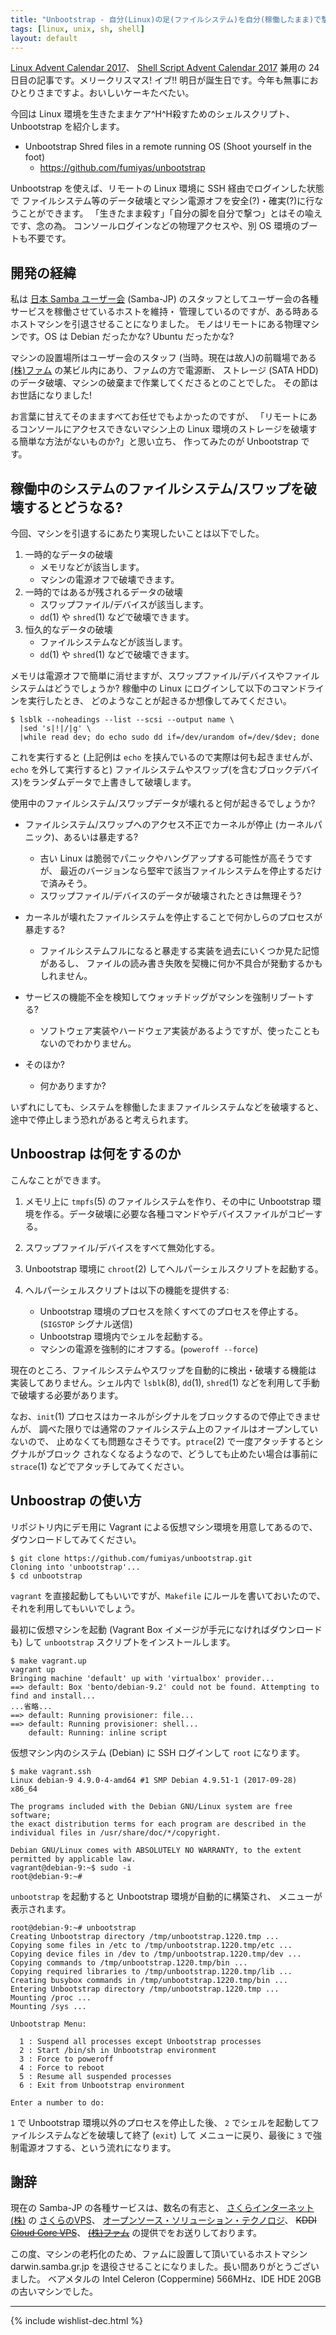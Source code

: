 ```yaml
---
title: "Unbootstrap - 自分(Linux)の足(ファイルシステム)を自分(稼働したまま)で撃つ(破壊する)ためのシェルスクリプト - Linux / Shell Script Advent Calendar 2017"
tags: [linux, unix, sh, shell]
layout: default
---
```


[Linux Advent Calendar 2017](https://qiita.com/advent-calendar/2017/linux)、
[Shell Script Advent Calendar 2017](https://qiita.com/advent-calendar/2017/shellscript)
兼用の 24日目の記事です。メリークリスマス! イブ!!
明日が誕生日です。今年も無事におひとりさまですよ。おいしいケーキたべたい。

今回は Linux 環境を生きたままケア^H^H殺すためのシェルスクリプト、Unbootstrap
を紹介します。

 * Unbootstrap Shred files in a remote running OS (Shoot yourself in the foot) 
     * <https://github.com/fumiyas/unbootstrap>

Unbootstrap を使えば、リモートの Linux 環境に SSH 経由でログインした状態で
ファイルシステム等のデータ破壊とマシン電源オフを安全(?)・確実(?)に行なうことができます。
「生きたまま殺す」「自分の脚を自分で撃つ」とはその喩えです、念の為。
コンソールログインなどの物理アクセスや、別 OS 環境のブートも不要です。

開発の経緯
----------------------------------------------------------------------

私は [日本 Samba ユーザー会](http://www.samba.gr.jp/) (Samba-JP)
のスタッフとしてユーザー会の各種サービスを稼働させているホストを維持・
管理しているのですが、ある時あるホストマシンを引退させることになりました。
モノはリモートにある物理マシンです。OS は Debian だったかな? Ubuntu だったかな?

マシンの設置場所はユーザー会のスタッフ (当時。現在は故人)の前職場である
[(株)ファム](http://www.famm.co.jp/) の某ビル内にあり、ファムの方で電源断、
ストレージ (SATA HDD) のデータ破壊、マシンの破棄まで作業してくださるとのことでした。
その節はお世話になりました!

お言葉に甘えてそのまますべてお任せでもよかったのですが、
「リモートにあるコンソールにアクセスできないマシン上の Linux
環境のストレージを破壊する簡単な方法がないものか?」と思い立ち、
作ってみたのが Unbootstrap です。

稼働中のシステムのファイルシステム/スワップを破壊するとどうなる?
----------------------------------------------------------------------

今回、マシンを引退するにあたり実現したいことは以下でした。

  1. 一時的なデータの破壊
      * メモリなどが該当します。
      * マシンの電源オフで破壊できます。
  2. 一時的ではあるが残されるデータの破壊
      * スワップファイル/デバイスが該当します。
      * `dd`(1) や `shred`(1) などで破壊できます。
  3. 恒久的なデータの破壊
      * ファイルシステムなどが該当します。
      * `dd`(1) や `shred`(1) などで破壊できます。

メモリは電源オフで簡単に消せますが、スワップファイル/デバイスやファイルシステムはどうでしょうか? 
稼働中の Linux にログインして以下のコマンドラインを実行したとき、
どのようなことが起きるか想像してみてください。

```console
$ lsblk --noheadings --list --scsi --output name \
  |sed 's|!|/|g' \
  |while read dev; do echo sudo dd if=/dev/urandom of=/dev/$dev; done
```

これを実行すると
(上記例は `echo` を挟んでいるので実際は何も起きませんが、`echo` を外して実行すると)
ファイルシステムやスワップ(を含むブロックデバイス)をランダムデータで上書きして破壊します。

使用中のファイルシステム/スワップデータが壊れると何が起きるでしょうか?

  * ファイルシステム/スワップへのアクセス不正でカーネルが停止 (カーネルパニック)、あるいは暴走する?
      * 古い Linux は脆弱でパニックやハングアップする可能性が高そうですが、
        最近のバージョンなら堅牢で該当ファイルシステムを停止するだけで済みそう。
      * スワップファイル/デバイスのデータが破壊されたときは無理そう?

  * カーネルが壊れたファイルシステムを停止することで何かしらのプロセスが暴走する?
      * ファイルシステムフルになると暴走する実装を過去にいくつか見た記憶があるし、
        ファイルの読み書き失敗を契機に何か不具合が発動するかもしれません。

  * サービスの機能不全を検知してウォッチドッグがマシンを強制リブートする?
      * ソフトウェア実装やハードウェア実装があるようですが、使ったこともないのでわかりません。

  * そのほか?
      * 何かありますか? 

いずれにしても、システムを稼働したままファイルシステムなどを破壊すると、
途中で停止しまう恐れがあると考えられます。

Unboostrap は何をするのか
----------------------------------------------------------------------

こんなことができます。

  1. メモリ上に `tmpfs`(5) のファイルシステムを作り、その中に Unbootstrap
     環境を作る。データ破壊に必要な各種コマンドやデバイスファイルがコピーする。

  2. スワップファイル/デバイスをすべて無効化する。

  3. Unbootstrap 環境に `chroot`(2) してヘルパーシェルスクリプトを起動する。

  4. ヘルパーシェルスクリプトは以下の機能を提供する:
      * Unbootstrap 環境のプロセスを除くすべてのプロセスを停止する。 (`SIGSTOP` シグナル送信)
      * Unbootstrap 環境内でシェルを起動する。
      * マシンの電源を強制的にオフする。(`poweroff --force`)

現在のところ、ファイルシステムやスワップを自動的に検出・破壊する機能は
実装してありません。シェル内で `lsblk`(8), `dd`(1), `shred`(1)
などを利用して手動で破壊する必要があります。

なお、`init`(1) プロセスはカーネルがシグナルをブロックするので停止できませんが、
調べた限りでは通常のファイルシステム上のファイルはオープンしていないので、
止めなくても問題なさそうです。`ptrace`(2) で一度アタッチするとシグナルがブロック
されなくなるようなので、どうしても止めたい場合は事前に `strace`(1)
などでアタッチしてみてください。

Unboostrap の使い方
----------------------------------------------------------------------

リポジトリ内にデモ用に Vagrant による仮想マシン環境を用意してあるので、
ダウンロードしてみてください。

```console
$ git clone https://github.com/fumiyas/unbootstrap.git
Cloning into 'unbootstrap'...
$ cd unbootstrap
```

`vagrant` を直接起動してもいいですが、`Makefile` にルールを書いておいたので、
それを利用してもいいでしょう。

最初に仮想マシンを起動 (Vagrant Box イメージが手元になければダウンロードも)
して `unbootstrap` スクリプトをインストールします。

```console
$ make vagrant.up
vagrant up
Bringing machine 'default' up with 'virtualbox' provider...
==> default: Box 'bento/debian-9.2' could not be found. Attempting to find and install...
...省略...
==> default: Running provisioner: file...
==> default: Running provisioner: shell...
    default: Running: inline script
```

仮想マシン内のシステム (Debian) に SSH ログインして `root` になります。

```console
$ make vagrant.ssh
Linux debian-9 4.9.0-4-amd64 #1 SMP Debian 4.9.51-1 (2017-09-28) x86_64

The programs included with the Debian GNU/Linux system are free software;
the exact distribution terms for each program are described in the
individual files in /usr/share/doc/*/copyright.

Debian GNU/Linux comes with ABSOLUTELY NO WARRANTY, to the extent
permitted by applicable law.
vagrant@debian-9:~$ sudo -i
root@debian-9:~# 
```

`unbootstrap` を起動すると Unbootstrap 環境が自動的に構築され、
メニューが表示されます。

```console
root@debian-9:~# unbootstrap
Creating Unbootstrap directory /tmp/unbootstrap.1220.tmp ...
Copying some files in /etc to /tmp/unbootstrap.1220.tmp/etc ...
Copying device files in /dev to /tmp/unbootstrap.1220.tmp/dev ...
Copying commands to /tmp/unbootstrap.1220.tmp/bin ...
Copying required libraries to /tmp/unbootstrap.1220.tmp/lib ...
Creating busybox commands in /tmp/unbootstrap.1220.tmp/bin ...
Entering Unbootstrap directory /tmp/unbootstrap.1220.tmp ...
Mounting /proc ...
Mounting /sys ...

Unbootstrap Menu:

  1 : Suspend all processes except Unbootstrap processes
  2 : Start /bin/sh in Unbootstrap environment
  3 : Force to poweroff
  4 : Force to reboot
  5 : Resume all suspended processes
  6 : Exit from Unbootstrap environment

Enter a number to do:
```

`1` で Unbootstrap 環境以外のプロセスを停止した後、
`2` でシェルを起動してファイルシステムなどを破壊して終了 (`exit`) して
メニューに戻り、最後に `3` で強制電源オフする、という流れになります。

謝辞
----------------------------------------------------------------------

現在の Samba-JP の各種サービスは、数名の有志と、
[さくらインターネット(株)](https://www.sakura.ad.jp/) の
[さくらのVPS](http://vps.sakura.ad.jp/)、
[オープンソース・ソリューション・テクノロジ](https://www.osstech.co.jp)、
~~KDDI [Cloud Core VPS](http://www.cloudcore.jp/)~~、
~~[(株)ファム](http://www.famm.co.jp/)~~
の提供でをお送りしております。

この度、マシンの老朽化のため、ファムに設置して頂いているホストマシン
darwin.samba.gr.jp を退役させることになりました。長い間ありがとうございました。
ベアメタルの Intel Celeron (Coppermine) 566MHz、IDE HDE 20GB
の古いマシンでした。

* * *

{% include wishlist-dec.html %}
